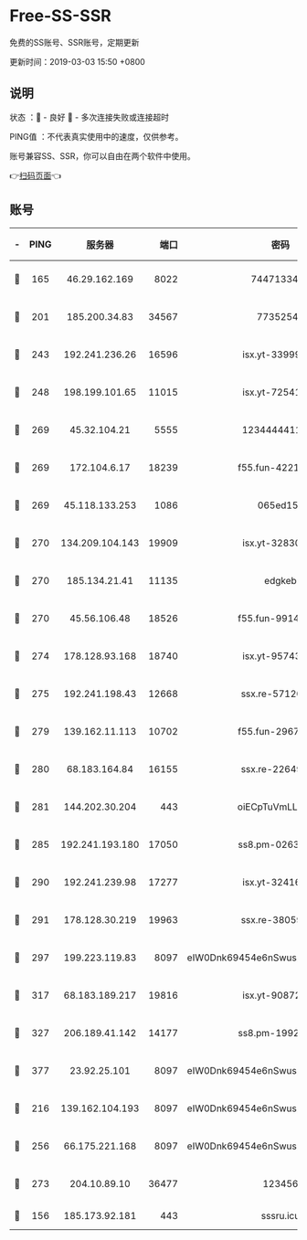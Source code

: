 # Free-SS-SSR

免费的SS账号、SSR账号，定期更新

更新时间：2019-03-03 15:50 +0800

## 说明

状态     ：🙂 - 良好 🙁 - 多次连接失败或连接超时

PING值   ：不代表真实使用中的速度，仅供参考。

账号兼容SS、SSR，你可以自由在两个软件中使用。

👉[扫码页面](https://liesauer.github.io/free-ss-ssr.github.io/)👈

## 账号

|-|PING|服务器|端口|密码|加密方式|区域|
|:----:|:----:|:-----:|-----:|:----:|:----:|:----:|
|🙂|165|46.29.162.169|8022|7447133485|aes-256-cfb|RU|
|🙂|201|185.200.34.83|34567|77352549|aes-256-cfb|US|
|🙂|243|192.241.236.26|16596|isx.yt-33999911|aes-256-cfb|US|
|🙂|248|198.199.101.65|11015|isx.yt-72541934|aes-256-cfb|US|
|🙂|269|45.32.104.21|5555|1234444411111|aes-256-cfb|SG|
|🙂|269|172.104.6.17|18239|f55.fun-42215388|aes-256-cfb|US|
|🙂|269|45.118.133.253|1086|065ed15a|aes-256-cfb|SG|
|🙂|270|134.209.104.143|19909|isx.yt-32830951|aes-256-cfb|SG|
|🙂|270|185.134.21.41|11135|edgkeb|aes-256-cfb|GB|
|🙂|270|45.56.106.48|18526|f55.fun-99140423|aes-256-cfb|US|
|🙂|274|178.128.93.168|18740|isx.yt-95743585|aes-256-cfb|SG|
|🙂|275|192.241.198.43|12668|ssx.re-57120332|aes-256-cfb|US|
|🙂|279|139.162.11.113|10702|f55.fun-29670357|aes-256-cfb|SG|
|🙂|280|68.183.164.84|16155|ssx.re-22649975|aes-256-cfb|US|
|🙂|281|144.202.30.204|443|oiECpTuVmLLxk4Ts|aes-256-cfb|US|
|🙂|285|192.241.193.180|17050|ss8.pm-02632240|aes-256-cfb|US|
|🙂|290|192.241.239.98|17277|isx.yt-32416797|aes-256-cfb|US|
|🙂|291|178.128.30.219|19963|ssx.re-38059687|aes-256-cfb|SG|
|🙂|297|199.223.119.83|8097|eIW0Dnk69454e6nSwuspv9DmS201tQ0D|aes-256-cfb|US|
|🙂|317|68.183.189.217|19816|isx.yt-90872809|aes-256-cfb|SG|
|🙂|327|206.189.41.142|14177|ss8.pm-19928527|aes-256-cfb|SG|
|🙂|377|23.92.25.101|8097|eIW0Dnk69454e6nSwuspv9DmS201tQ0D|aes-256-cfb|US|
|🙂|216|139.162.104.193|8097|eIW0Dnk69454e6nSwuspv9DmS201tQ0D|aes-256-cfb|JP|
|🙂|256|66.175.221.168|8097|eIW0Dnk69454e6nSwuspv9DmS201tQ0D|aes-256-cfb|US|
|🙂|273|204.10.89.10|36477|123456|aes-256-cfb|US|
|🙁|156|185.173.92.181|443|sssru.icu|rc4-md5|RU|
